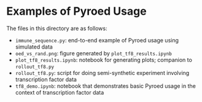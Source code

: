 # Examples of Pyroed Usage 

The files in this directory are as follows:

- `immune_sequence.py`: end-to-end example of Pyroed usage using simulated data
- `oed_vs_rand.png`: figure generated by `plot_tf8_results.ipynb`
- `plot_tf8_results.ipynb`: notebook for generating plots; companion to `rollout_tf8.py`
- `rollout_tf8.py`: script for doing semi-synthetic experiment involving transcription factor data
- `tf8_demo.ipynb`: notebook that demonstrates basic Pyroed usage in the context of transcription factor data
